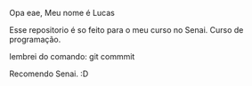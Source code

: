 Opa eae, Meu nome é Lucas

Esse repositorio é so feito para o meu curso no Senai.
Curso de programação.

lembrei do comando: git commmit

Recomendo Senai. :D

